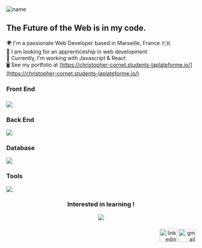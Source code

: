 ![name](https://github.com/christopher-cornet/christopher-cornet/assets/115154379/05a14cd9-bd65-4a63-9f38-ff65e9fd7eff)

## The Future of the Web is in my code.

🌍  I'm a passionate Web Developer based in Marseille, France 🇫🇷<br>
💼  I am looking for an apprenticeship in web development<br>
🧠  Currently, I'm working with Javascript & React<br>
🖥️  See my portfolio at [https://christopher-cornet.students-laplateforme.io/](https://christopher-cornet.students-laplateforme.io/)

<h3>Front End<h3>
<img src="https://skillicons.dev/icons?i=html,css,js" />

<h3>Back End</h3>
<img src="https://skillicons.dev/icons?i=python,php,cs" />

<h3>Database</h3>
<img src="https://skillicons.dev/icons?i=mysql" />

<h3>Tools</h3>
<img src="https://skillicons.dev/icons?i=git,linux,unity,figma,photoshop" /><br>

###

<h3 align="center">Interested in learning !</h3>

<div align="center">
  <img src="https://skillicons.dev/icons?i=react,laravel,ts,nodejs,angular" /><br>
</div>

###

<div align="right">
  <a href="https://www.linkedin.com/in/christopher-cornet/" target="_blank"><img src="https://raw.githubusercontent.com/maurodesouza/profile-readme-generator/master/src/assets/icons/social/linkedin/default.svg" width="46" height="34" alt="linkedin logo"  /></a>
  <a href="mailto:christopher.cornet@laplateforme.io" target="_blank"><img src="https://raw.githubusercontent.com/maurodesouza/profile-readme-generator/master/src/assets/icons/social/gmail/default.svg" width="46" height="34" alt="gmail logo"  /></a>
</div>

###
